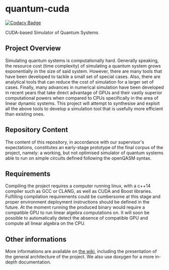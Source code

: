 # quantum-cuda

[![Codacy Badge](https://api.codacy.com/project/badge/Grade/492cb830738c4c58881e2fd2b34fee12)](https://app.codacy.com/app/vial-dj/quantum-cuda?utm_source=github.com&utm_medium=referral&utm_content=4rzael/quantum-cuda&utm_campaign=Badge_Grade_Dashboard)

CUDA-based Simulator of Quantum Systems

## Project Overview
Simulating quantum systems is computationally hard. Generally speaking,
the resource cost (time complexity) of simulating a quantum system grows
exponentially in the size of said system. However, there are many tools that
have been developed to tackle a small set of special cases. Also, there are
analytical tools that can reduce the cost of simulation for a larger set of
cases. Finally, many advances in numerical simulation have been developed in
recent years that take direct advantage of GPUs and their vastly superior
computational powers when compared to CPUs specifically in the area of
linear dynamic systems. This project will attempt to synthesise and exploit all
the above tools to develop a simulation tool that is usefully more efficient
than existing ones.

## Repository Content
The content of this repository, in accordance with our supervisor's
expectations, constitutes an early-stage prototype of the final corpus of the
project, namely: a working, but not optimised simulator of quantum systems able
to run on simple circuits defined following the openQASM syntax.

## Requirements
Compiling the project requires a computer running linux, with a c++14 compiler
such as GCC or CLANG, as well as CUDA and Boost libraries.
Fulfilling compilation requirements could be cumbersome at this stage and
proper environment deployment instructions should be defined in the future.
At the moment running the produced binary would require a compatible GPU to run
linear algebra computations on. It will soon be possible to automatically detect
the absence of compatible GPU and compute all linear algebra on the CPU.

## Other informations

More informations are available on [the wiki](https://github.com/4rzael/quantum-cuda/wiki), including the presentation of the general architecture of the project. We also use doxygen for a more in-depth documentation.
